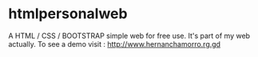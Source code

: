 # htmlpersonalweb
A HTML / CSS / BOOTSTRAP simple web for free use. It's part of my web actually. To see a demo visit : http://www.hernanchamorro.rg.gd
